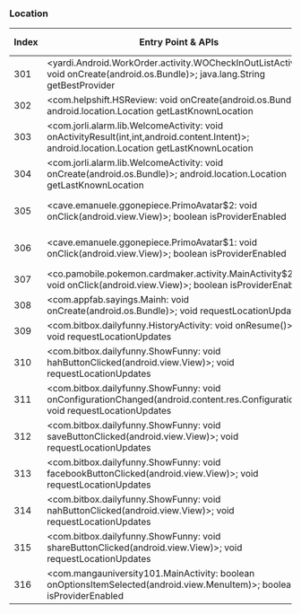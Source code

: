 ### Location
| Index | Entry Point & APIs | Screen shot | Resource id | Label |
| ------------- | ------------- | ------------- |-------------|-------------|
| 301 | <yardi.Android.WorkOrder.activity.WOCheckInOutListActivity: void onCreate(android.os.Bundle)>; java.lang.String getBestProvider | ![](D:\COSMOS\output\py\Play_win8\Business\yardi.Android.WorkOrder\yardi.Android.WorkOrder.activity.WOCheckInOutListActivity.png) |  | |
| 302 | <com.helpshift.HSReview: void onCreate(android.os.Bundle)>; android.location.Location getLastKnownLocation | ![](D:\COSMOS\output\py\Play_win8\COMICS\br.com.verde.alarme\com.helpshift.HSReview.png) |  | |
| 303 | <com.jorli.alarm.lib.WelcomeActivity: void onActivityResult(int,int,android.content.Intent)>; android.location.Location getLastKnownLocation | ![](D:\COSMOS\output\py\Play_win8\COMICS\br.com.verde.alarme\com.jorli.alarm.lib.WelcomeActivity.png) |  | |
| 304 | <com.jorli.alarm.lib.WelcomeActivity: void onCreate(android.os.Bundle)>; android.location.Location getLastKnownLocation | ![](D:\COSMOS\output\py\Play_win8\COMICS\br.com.verde.alarme\com.jorli.alarm.lib.WelcomeActivity.png) |  | |
| 305 | <cave.emanuele.ggonepiece.PrimoAvatar$2: void onClick(android.view.View)>; boolean isProviderEnabled | ![](D:\COSMOS\output\py\Play_win8\COMICS\cave.emanuele.ggonepiecequiz\cave.emanuele.ggonepiece.PrimoAvatar.png) | {'2131493039': <sensitive_component.SensitiveComponent.SensitiveView object at 0x0000026CFFD2A860>} | |
| 306 | <cave.emanuele.ggonepiece.PrimoAvatar$1: void onClick(android.view.View)>; boolean isProviderEnabled | ![](D:\COSMOS\output\py\Play_win8\COMICS\cave.emanuele.ggonepiecequiz\cave.emanuele.ggonepiece.PrimoAvatar.png) | {'2131493038': <sensitive_component.SensitiveComponent.SensitiveView object at 0x0000026CFFD2A278>} | |
| 307 | <co.pamobile.pokemon.cardmaker.activity.MainActivity$20: void onClick(android.view.View)>; boolean isProviderEnabled | ![](D:\COSMOS\output\py\Play_win8\COMICS\co.pamobile.pokemon.cardmaker\co.pamobile.pokemon.cardmaker.activity.MainActivity.png) |  | |
| 308 | <com.appfab.sayings.Mainh: void onCreate(android.os.Bundle)>; void requestLocationUpdates | ![](D:\COSMOS\output\py\Play_win8\COMICS\com.appfab.sayings\com.appfab.sayings.Mainh.png) |  | |
| 309 | <com.bitbox.dailyfunny.HistoryActivity: void onResume()>; void requestLocationUpdates | ![](D:\COSMOS\output\py\Play_win8\COMICS\com.bitbox.dailyfunny\com.bitbox.dailyfunny.HistoryActivity.png) |  | |
| 310 | <com.bitbox.dailyfunny.ShowFunny: void hahButtonClicked(android.view.View)>; void requestLocationUpdates | ![](D:\COSMOS\output\py\Play_win8\COMICS\com.bitbox.dailyfunny\com.bitbox.dailyfunny.ShowFunny.png) |  | |
| 311 | <com.bitbox.dailyfunny.ShowFunny: void onConfigurationChanged(android.content.res.Configuration)>; void requestLocationUpdates | ![](D:\COSMOS\output\py\Play_win8\COMICS\com.bitbox.dailyfunny\com.bitbox.dailyfunny.ShowFunny.png) |  | |
| 312 | <com.bitbox.dailyfunny.ShowFunny: void saveButtonClicked(android.view.View)>; void requestLocationUpdates | ![](D:\COSMOS\output\py\Play_win8\COMICS\com.bitbox.dailyfunny\com.bitbox.dailyfunny.ShowFunny.png) |  | |
| 313 | <com.bitbox.dailyfunny.ShowFunny: void facebookButtonClicked(android.view.View)>; void requestLocationUpdates | ![](D:\COSMOS\output\py\Play_win8\COMICS\com.bitbox.dailyfunny\com.bitbox.dailyfunny.ShowFunny.png) |  | |
| 314 | <com.bitbox.dailyfunny.ShowFunny: void nahButtonClicked(android.view.View)>; void requestLocationUpdates | ![](D:\COSMOS\output\py\Play_win8\COMICS\com.bitbox.dailyfunny\com.bitbox.dailyfunny.ShowFunny.png) |  | |
| 315 | <com.bitbox.dailyfunny.ShowFunny: void shareButtonClicked(android.view.View)>; void requestLocationUpdates | ![](D:\COSMOS\output\py\Play_win8\COMICS\com.bitbox.dailyfunny\com.bitbox.dailyfunny.ShowFunny.png) |  | |
| 316 | <com.mangauniversity101.MainActivity: boolean onOptionsItemSelected(android.view.MenuItem)>; boolean isProviderEnabled | ![](D:\COSMOS\output\py\Play_win8\COMICS\com.mangauniversity101\com.mangauniversity101.MainActivity.png) |  | |
